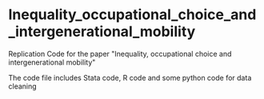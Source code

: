 # Inequality_occupational_choice_and_intergenerational_mobility
Replication Code for the paper "Inequality, occupational choice and intergenerational mobility"

The code file includes Stata code, R code and some python code for data cleaning
